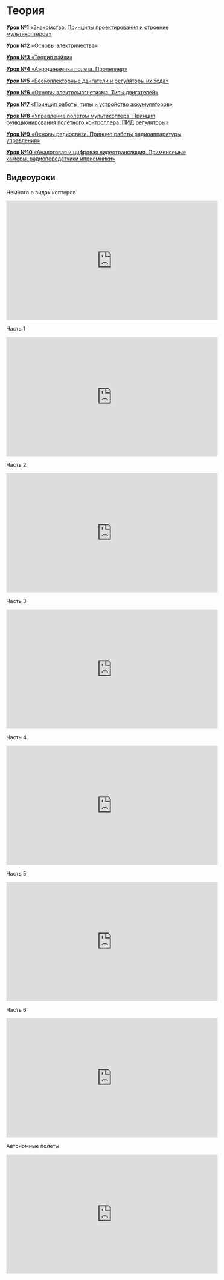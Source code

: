 # Теория

[**Урок №1** «Знакомство. Принципы проектирования и строение мультикоптеров»](https://github.com/CopterExpress/clever/blob/master/docs/ru/lesson1.md)

[**Урок №2** «Основы электричества»](https://github.com/CopterExpress/clever/blob/master/docs/ru/lesson2.md)

[**Урок №3** «Теория пайки»](https://github.com/CopterExpress/clever/blob/master/docs/ru/lesson3.md)

[**Урок №4** «Аэродинамика полета. Пропеллер»](https://github.com/CopterExpress/clever/blob/master/docs/ru/lesson4.md)

[**Урок №5** «Бесколлекторные двигатели и регуляторы их хода»](https://github.com/CopterExpress/clever/blob/master/docs/ru/lesson5.md)

[**Урок №6** «Основы электромагнетизма. Типы двигателей»](https://github.com/CopterExpress/clever/blob/master/docs/ru/lesson6.md)

[**Урок №7** «Принцип работы, типы и устройство аккумуляторов»](https://github.com/CopterExpress/clever/blob/master/docs/ru/lesson7.md)

[**Урок №8** «Управление полётом мультикоптера. Принцип функционирования полётного контроллера. ПИД регуляторы»](https://github.com/CopterExpress/clever/blob/master/docs/ru/lesson8.md)

[**Урок №9** «Основы радиосвязи. Принцип работы радиоаппаратуры управления»](https://github.com/CopterExpress/clever/blob/master/docs/ru/lesson9.md)

[**Урок №10** «Аналоговая и цифровая видеотрансляция. Применяемые камеры, радиопередатчики иприёмники»](https://github.com/CopterExpress/clever/blob/master/docs/ru/lesson10.md)

## Видеоуроки

Немного о видах коптеров

<iframe width="560" height="315" src="https://www.youtube.com/embed/LFOmZZwg-PE" frameborder="0" allow="autoplay; encrypted-media" allowfullscreen></iframe>

Часть 1

<iframe width="560" height="315" src="https://www.youtube.com/embed/e9Z1pjW0vQU" frameborder="0" allow="autoplay; encrypted-media" allowfullscreen></iframe>

Часть 2

<iframe width="560" height="315" src="https://www.youtube.com/embed/jWMGSgiLD_E" frameborder="0" allow="autoplay; encrypted-media" allowfullscreen></iframe>

Часть 3

<iframe width="560" height="315" src="https://www.youtube.com/embed/WhxxXD4b1MY" frameborder="0" allow="autoplay; encrypted-media" allowfullscreen></iframe>

Часть 4

<iframe width="560" height="315" src="https://www.youtube.com/embed/jkA9F9lSWDM" frameborder="0" allow="autoplay; encrypted-media" allowfullscreen></iframe>

Часть 5

<iframe width="560" height="315" src="https://www.youtube.com/embed/Cz7EbJ1-xMw" frameborder="0" allow="autoplay; encrypted-media" allowfullscreen></iframe>

Часть 6

<iframe width="560" height="315" src="https://www.youtube.com/embed/v00oNVzwICg" frameborder="0" allow="autoplay; encrypted-media" allowfullscreen></iframe>

Автономные полеты

<iframe width="560" height="315" src="https://www.youtube.com/embed/WvIlRG7ShWA" frameborder="0" allow="autoplay; encrypted-media" allowfullscreen></iframe>
